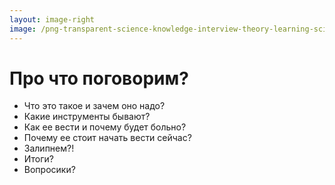 ```yaml
---
layout: image-right
image: /png-transparent-science-knowledge-interview-theory-learning-science-course-area-mock-interview.png
---
```


# Про что поговорим?

- Что это такое и зачем оно надо?
- Какие инструменты бывают?
- Как ее вести и почему будет больно?
- Почему ее стоит начать вести сейчас?
- Залипнем?!
- Итоги?
- Вопросики?

<!--
- Озвучивание плана

Добрый день! Сегодня мы поговорим о персональной базе знаний. Зачем она нужна? В современном мире мы сталкиваемся с огромным потоком информации: лекции, книги, статьи, новости, проекты. Запомнить и структурировать все это становится все сложнее. Персональная база знаний – это инструмент, который помогает навести порядок в этом хаосе. Она позволяет сохранять важную информацию, возвращаться к ней позже и, самое главное, использовать знания для решения задач.
-->
